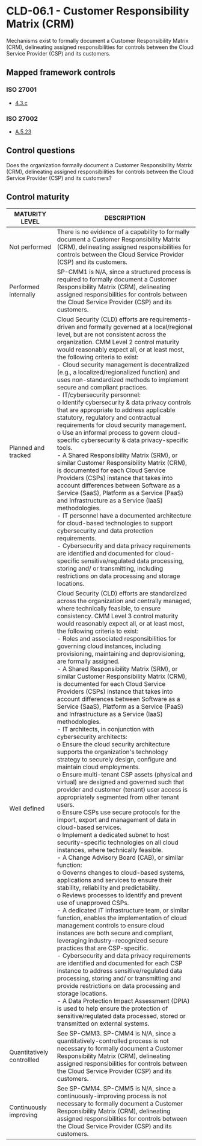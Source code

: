 # CLD-06.1 - Customer Responsibility Matrix (CRM)
Mechanisms exist to formally document a Customer Responsibility Matrix (CRM), delineating assigned responsibilities for controls between the Cloud Service Provider (CSP) and its customers.
## Mapped framework controls
### ISO 27001
- [4.3.c](../iso27001/4.md#43c)
### ISO 27002
- [A.5.23](../iso27002/a-5.md#a523)
## Control questions
Does the organization formally document a Customer Responsibility Matrix (CRM), delineating assigned responsibilities for controls between the Cloud Service Provider (CSP) and its customers?
## Control maturity
|       MATURITY LEVEL       |                                                                                                                                                                                                                                                                                                                                                                                                                                                                                                                                                                                                                                                                                                                                                                                                                                                                                                                                                                                                                                                                                                                                                                             DESCRIPTION                                                                                                                                                                                                                                                                                                                                                                                                                                                                                                                                                                                                                                                                                                                                                                                                                                                                                                                                                                                                                                                                                                                                                                             |
|----------------------------|---------------------------------------------------------------------------------------------------------------------------------------------------------------------------------------------------------------------------------------------------------------------------------------------------------------------------------------------------------------------------------------------------------------------------------------------------------------------------------------------------------------------------------------------------------------------------------------------------------------------------------------------------------------------------------------------------------------------------------------------------------------------------------------------------------------------------------------------------------------------------------------------------------------------------------------------------------------------------------------------------------------------------------------------------------------------------------------------------------------------------------------------------------------------------------------------------------------------------------------------------------------------------------------------------------------------------------------------------------------------------------------------------------------------------------------------------------------------------------------------------------------------------------------------------------------------------------------------------------------------------------------------------------------------------------------------------------------------------------------------------------------------------------------------------------------------------------------------------------------------------------------------------------------------------------------------------------------------------------------------------------------------------------------------------------------------------------------------------------------------------------------------------------------------------------------------------------------------------------------------------------------------------------------------------------------------------------------------------------------------|
| Not performed              | There is no evidence of a capability to formally document a Customer Responsibility Matrix (CRM), delineating assigned responsibilities for controls between the Cloud Service Provider (CSP) and its customers.                                                                                                                                                                                                                                                                                                                                                                                                                                                                                                                                                                                                                                                                                                                                                                                                                                                                                                                                                                                                                                                                                                                                                                                                                                                                                                                                                                                                                                                                                                                                                                                                                                                                                                                                                                                                                                                                                                                                                                                                                                                                                                                                                    |
| Performed internally       | SP-CMM1 is N/A, since a structured process is required to formally document a Customer Responsibility Matrix (CRM), delineating assigned responsibilities for controls between the Cloud Service Provider (CSP) and its customers.                                                                                                                                                                                                                                                                                                                                                                                                                                                                                                                                                                                                                                                                                                                                                                                                                                                                                                                                                                                                                                                                                                                                                                                                                                                                                                                                                                                                                                                                                                                                                                                                                                                                                                                                                                                                                                                                                                                                                                                                                                                                                                                                  |
| Planned and tracked        | Cloud Security (CLD) efforts are requirements-driven and formally governed at a local/regional level, but are not consistent across the organization. CMM Level 2 control maturity would reasonably expect all, or at least most, the following criteria to exist:<br>- Cloud security management is decentralized (e.g., a localized/regionalized function) and uses non-standardized methods to implement secure and compliant practices.<br>- IT/cybersecurity personnel:<br>o	Identify cybersecurity & data privacy controls that are appropriate to address applicable statutory, regulatory and contractual requirements for cloud security management.<br>o	Use an informal process to govern cloud-specific cybersecurity & data privacy-specific tools.<br>- A Shared Responsibility Matrix (SRM), or similar Customer Responsibility Matrix (CRM), is documented for each Cloud Service Providers (CSPs) instance that takes into account differences between Software as a Service (SaaS), Platform as a Service (PaaS) and Infrastructure as a Service (IaaS) methodologies.<br>- IT personnel have a documented architecture for cloud-based technologies to support cybersecurity and data protection requirements. <br>- Cybersecurity and data privacy requirements are identified and documented for cloud-specific sensitive/regulated data processing, storing and/ or transmitting, including restrictions on data processing and storage locations.                                                                                                                                                                                                                                                                                                                                                                                                                                                                                                                                                                                                                                                                                                                                                                                                                                                                                              |
| Well defined               | Cloud Security (CLD) efforts are standardized across the organization and centrally managed, where technically feasible, to ensure consistency. CMM Level 3 control maturity would reasonably expect all, or at least most, the following criteria to exist:<br>- Roles and associated responsibilities for governing cloud instances, including provisioning, maintaining and deprovisioning, are formally assigned.<br>- A Shared Responsibility Matrix (SRM), or similar Customer Responsibility Matrix (CRM), is documented for each Cloud Service Providers (CSPs) instance that takes into account differences between Software as a Service (SaaS), Platform as a Service (PaaS) and Infrastructure as a Service (IaaS) methodologies.<br>- IT architects, in conjunction with cybersecurity architects:<br>o	Ensure the cloud security architecture supports the organization's technology strategy to securely design, configure and maintain cloud employments.<br>o	Ensure multi-tenant CSP assets (physical and virtual) are designed and governed such that provider and customer (tenant) user access is appropriately segmented from other tenant users.<br>o	Ensure CSPs use secure protocols for the import, export and management of data in cloud-based services. <br>o	Implement a dedicated subnet to host security-specific technologies on all cloud instances, where technically feasible.<br>- A Change Advisory Board (CAB), or similar function:<br>o	Governs changes to cloud-based systems, applications and services to ensure their stability, reliability and predictability. <br>o	Reviews processes to identify and prevent use of unapproved CSPs. <br>- A dedicated IT infrastructure team, or similar function, enables the implementation of cloud management controls to ensure cloud instances are both secure and compliant, leveraging industry-recognized secure practices that are CSP-specific.<br>- Cybersecurity and data privacy requirements are identified and documented for each CSP instance to address sensitive/regulated data processing, storing and/ or transmitting and provide restrictions on data processing and storage locations.<br>- A Data Protection Impact Assessment (DPIA) is used to help ensure the protection of sensitive/regulated data processed, stored or transmitted on external systems. |
| Quantitatively controllled | See SP-CMM3. SP-CMM4 is N/A, since a quantitatively-controlled process is not necessary to formally document a Customer Responsibility Matrix (CRM), delineating assigned responsibilities for controls between the Cloud Service Provider (CSP) and its customers.                                                                                                                                                                                                                                                                                                                                                                                                                                                                                                                                                                                                                                                                                                                                                                                                                                                                                                                                                                                                                                                                                                                                                                                                                                                                                                                                                                                                                                                                                                                                                                                                                                                                                                                                                                                                                                                                                                                                                                                                                                                                                                 |
| Continuously improving     | See SP-CMM4. SP-CMM5 is N/A, since a continuously-improving process is not necessary to formally document a Customer Responsibility Matrix (CRM), delineating assigned responsibilities for controls between the Cloud Service Provider (CSP) and its customers.                                                                                                                                                                                                                                                                                                                                                                                                                                                                                                                                                                                                                                                                                                                                                                                                                                                                                                                                                                                                                                                                                                                                                                                                                                                                                                                                                                                                                                                                                                                                                                                                                                                                                                                                                                                                                                                                                                                                                                                                                                                                                                    |
